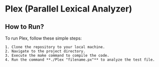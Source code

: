 # Plex (Parallel Lexical Analyzer)

## How to Run?

To run Plex, follow these simple steps:

    1. Clone the repository to your local machine.
    2. Navigate to the project directory.
    3. Execute the make command to compile the code.
    4. Run the command **./Plex "filename.px"** to analyze the test file.
